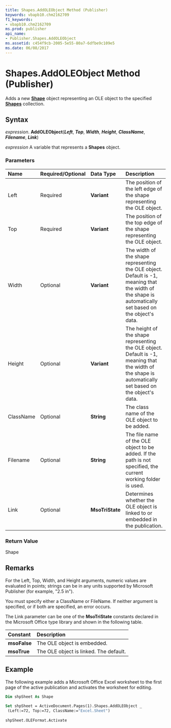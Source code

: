 ```yaml
---
title: Shapes.AddOLEObject Method (Publisher)
keywords: vbapb10.chm2162709
f1_keywords:
- vbapb10.chm2162709
ms.prod: publisher
api_name:
- Publisher.Shapes.AddOLEObject
ms.assetid: c454f9cb-2005-5e55-80a7-6dfbe9c109e5
ms.date: 06/08/2017
---
```



# Shapes.AddOLEObject Method (Publisher)

Adds a new  **[Shape](Publisher.Shape.md)** object representing an OLE object to the specified **[Shapes](Publisher.Shapes.md)** collection.


## Syntax

 _expression_. **AddOLEObject**(**_Left_**,  **_Top_**,  **_Width_**,  **_Height_**,  **_ClassName_**,  **_Filename_**,  **_Link_**)

 _expression_ A variable that represents a  **Shapes** object.


### Parameters



|**Name**|**Required/Optional**|**Data Type**|**Description**|
|:-----|:-----|:-----|:-----|
|Left|Required| **Variant**|The position of the left edge of the shape representing the OLE object.|
|Top|Required| **Variant**|The position of the top edge of the shape representing the OLE object.|
|Width|Optional| **Variant**|The width of the shape representing the OLE object. Default is -1, meaning that the width of the shape is automatically set based on the object's data.|
|Height|Optional| **Variant**|The height of the shape representing the OLE object. Default is -1, meaning that the width of the shape is automatically set based on the object's data.|
|ClassName|Optional| **String**|The class name of the OLE object to be added.|
|Filename|Optional| **String**|The file name of the OLE object to be added. If the path is not specified, the current working folder is used.|
|Link|Optional| **MsoTriState**|Determines whether the OLE object is linked to or embedded in the publication.|

### Return Value

Shape


## Remarks

For the Left, Top, Width, and Height arguments, numeric values are evaluated in points; strings can be in any units supported by Microsoft Publisher (for example, "2.5 in").

You must specify either a ClassName or FileName. If neither argument is specified, or if both are specified, an error occurs.

The Link parameter can be one of the  **MsoTriState** constants declared in the Microsoft Office type library and shown in the following table.



|**Constant**|**Description**|
|:-----|:-----|
| **msoFalse**|The OLE object is embedded.|
| **msoTrue**|The OLE object is linked. The default.|

## Example

The following example adds a Microsoft Office Excel worksheet to the first page of the active publication and activates the worksheet for editing.


```vb
Dim shpSheet As Shape 
 
Set shpSheet = ActiveDocument.Pages(1).Shapes.AddOLEObject _ 
 (Left:=72, Top:=72, ClassName:="Excel.Sheet") 
 
shpSheet.OLEFormat.Activate
```


